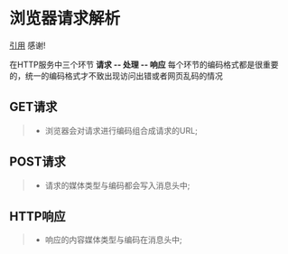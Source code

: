 # 浏览器请求解析  

[引用](http://2277259257.iteye.com/blog/2026803)  感谢!

在HTTP服务中三个环节  **请求 -- 处理 -- 响应**  每个环节的编码格式都是很重要的，统一的编码格式才不致出现访问出错或者网页乱码的情况  

## GET请求  

> - 浏览器会对请求进行编码组合成请求的URL;



## POST请求  

> - 请求的媒体类型与编码都会写入消息头中;


## HTTP响应  

> - 响应的内容媒体类型与编码在消息头中;

